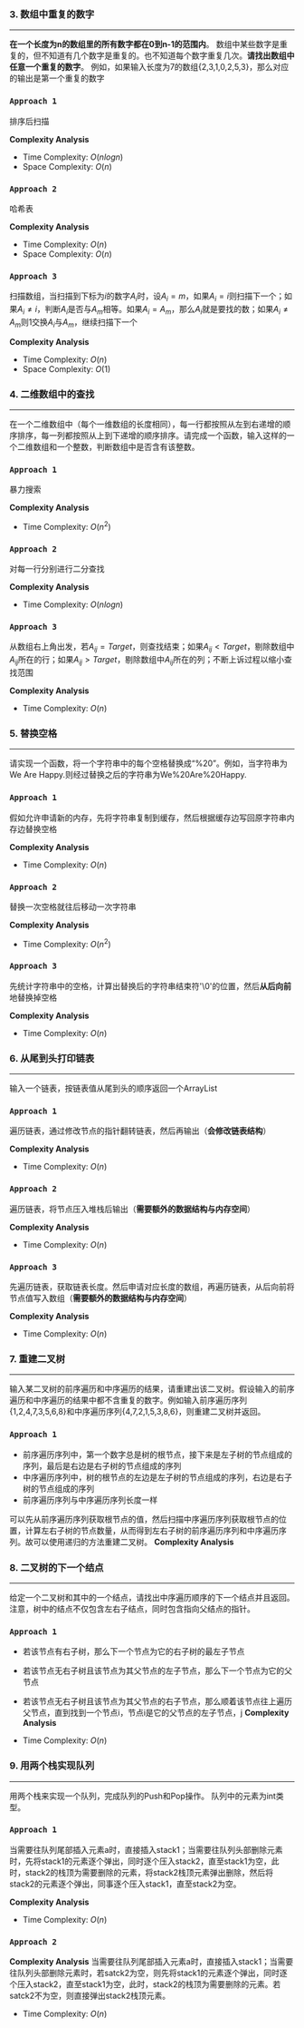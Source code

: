 ### 3.  数组中重复的数字
***
**在一个长度为n的数组里的所有数字都在0到n-1的范围内**。 数组中某些数字是重复的，但不知道有几个数字是重复的。也不知道每个数字重复几次。**请找出数组中任意一个重复的数字**。 例如，如果输入长度为7的数组{2,3,1,0,2,5,3}，那么对应的输出是第一个重复的数字

### `Approach 1`
排序后扫描

**Complexity Analysis**

-   Time Complexity: $O(nlogn)$
-   Space Complexity:  $O(n)$

### `Approach 2`
哈希表

**Complexity Analysis**

-   Time Complexity: $O(n)$
-   Space Complexity:  $O(n)$

### `Approach 3`
扫描数组，当扫描到下标为$i$的数字$A_i$时，设$A_i=m$，如果$A_i=i$则扫描下一个；如果$A_i \ne i$，判断$A_i$是否与$A_m$相等。如果$A_i=A_m$，那么$A_i$就是要找的数；如果$A_i \ne A_m$则1交换$A_i$与$A_m$，继续扫描下一个

**Complexity Analysis**

-   Time Complexity: $O(n)$
-   Space Complexity:  $O(1)$
### 4.  二维数组中的查找
***
在一个二维数组中（每个一维数组的长度相同），每一行都按照从左到右递增的顺序排序，每一列都按照从上到下递增的顺序排序。请完成一个函数，输入这样的一个二维数组和一个整数，判断数组中是否含有该整数。
### `Approach 1`
暴力搜索

**Complexity Analysis**

-   Time Complexity: $O(n^2)$
### `Approach 2`
对每一行分别进行二分查找

**Complexity Analysis**

-   Time Complexity: $O(nlogn)$

### `Approach 3`
从数组右上角出发，若$A_{ij}=Target$，则查找结束；如果$A_{ij} < Target$，剔除数组中$A_{ij}$所在的行；如果$A_{ij} > Target$，剔除数组中$A_{ij}$所在的列；不断上诉过程以缩小查找范围

**Complexity Analysis**

-   Time Complexity: $O(n)$
### 5.  替换空格
***
请实现一个函数，将一个字符串中的每个空格替换成“%20”。例如，当字符串为We Are Happy.则经过替换之后的字符串为We%20Are%20Happy.
### `Approach 1`
假如允许申请新的内存，先将字符串复制到缓存，然后根据缓存边写回原字符串内存边替换空格

**Complexity Analysis**

-   Time Complexity: $O(n)$
### `Approach 2`
替换一次空格就往后移动一次字符串

**Complexity Analysis**

-   Time Complexity: $O(n^2)$

### `Approach 3`
先统计字符串中的空格，计算出替换后的字符串结束符'\0'的位置，然后**从后向前**地替换掉空格

**Complexity Analysis**

-   Time Complexity: $O(n)$
### 6.  从尾到头打印链表
***
输入一个链表，按链表值从尾到头的顺序返回一个ArrayList
### `Approach 1`
遍历链表，通过修改节点的指针翻转链表，然后再输出（**会修改链表结构**）

**Complexity Analysis**

-   Time Complexity: $O(n)$
### `Approach 2`
遍历链表，将节点压入堆栈后输出（**需要额外的数据结构与内存空间**）

**Complexity Analysis**

-   Time Complexity: $O(n)$

### `Approach 3`
先遍历链表，获取链表长度。然后申请对应长度的数组，再遍历链表，从后向前将节点值写入数组（**需要额外的数据结构与内存空间**）

**Complexity Analysis**

-   Time Complexity: $O(n)$  
### 7.  重建二叉树
***
输入某二叉树的前序遍历和中序遍历的结果，请重建出该二叉树。假设输入的前序遍历和中序遍历的结果中都不含重复的数字。例如输入前序遍历序列{1,2,4,7,3,5,6,8}和中序遍历序列{4,7,2,1,5,3,8,6}，则重建二叉树并返回。
### `Approach 1`
- 前序遍历序列中，第一个数字总是树的根节点，接下来是左子树的节点组成的序列，最后是右边是右子树的节点组成的序列
- 中序遍历序列中，树的根节点的左边是左子树的节点组成的序列，右边是右子树的节点组成的序列
- 前序遍历序列与中序遍历序列长度一样

可以先从前序遍历序列获取根节点的值，然后扫描中序遍历序列获取根节点的位置，计算左右子树的节点数量，从而得到左右子树的前序遍历序列和中序遍历序列。故可以使用递归的方法重建二叉树。
**Complexity Analysis**
### 8.  二叉树的下一个结点
***
给定一个二叉树和其中的一个结点，请找出中序遍历顺序的下一个结点并且返回。注意，树中的结点不仅包含左右子结点，同时包含指向父结点的指针。
### `Approach 1`
- 若该节点有右子树，那么下一个节点为它的右子树的最左子节点
- 若该节点无右子树且该节点为其父节点的左子节点，那么下一个节点为它的父节点
- 若该节点无右子树且该节点为其父节点的右子节点，那么顺着该节点往上遍历父节点，直到找到一个节点i，节点i是它的父节点的左子节点，j
**Complexity Analysis**

-   Time Complexity: $O(n)$
### 9.  用两个栈实现队列
***
用两个栈来实现一个队列，完成队列的Push和Pop操作。 队列中的元素为int类型。
### `Approach 1`
当需要往队列尾部插入元素a时，直接插入stack1；当需要往队列头部删除元素时，先将stack1的元素逐个弹出，同时逐个压入stack2，直至stack1为空，此时，stack2的栈顶为需要删除的元素，将stack2栈顶元素弹出删除，然后将stack2的元素逐个弹出，同事逐个压入stack1，直至stack2为空。

**Complexity Analysis**

-   Time Complexity: $O(n)$

### `Approach 2`

**Complexity Analysis**
当需要往队列尾部插入元素a时，直接插入stack1；当需要往队列头部删除元素时，若satck2为空，则先将stack1的元素逐个弹出，同时逐个压入stack2，直至stack1为空，此时，stack2的栈顶为需要删除的元素。若satck2不为空，则直接弹出stack2栈顶元素。
-   Time Complexity: $O(n)$
<!--stackedit_data:
eyJoaXN0b3J5IjpbLTE0NTIxOTk5NjcsMzAyODMyNzE0LC05OT
k2NDM0NTAsMTQ5MjY5MjA1MSwxNTY4MzEzMDU4LDY0NTI5MjAx
MSwxNjg1MDAxNDY2LDIxMzQ3Mjg5NTQsLTI5ODYwMjU4NywxNT
UwMDQ2MDE4XX0=
-->